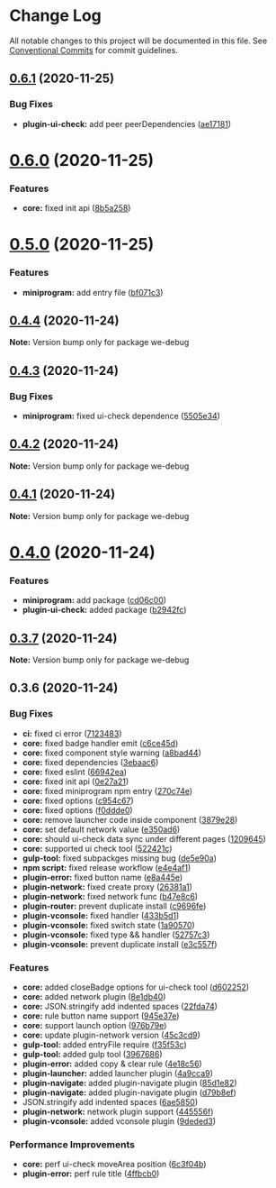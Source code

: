 # Change Log

All notable changes to this project will be documented in this file.
See [Conventional Commits](https://conventionalcommits.org) for commit guidelines.

## [0.6.1](https://github.com/dlhandsome/we-debug/compare/v0.6.0...v0.6.1) (2020-11-25)


### Bug Fixes

* **plugin-ui-check:** add peer peerDependencies ([ae17181](https://github.com/dlhandsome/we-debug/commit/ae1718109f373e430db2b0ff4498a27b258c39a3))





# [0.6.0](https://github.com/dlhandsome/we-debug/compare/v0.5.0...v0.6.0) (2020-11-25)


### Features

* **core:** fixed init api ([8b5a258](https://github.com/dlhandsome/we-debug/commit/8b5a258a046852e0c35f3f230c851cf25745ddc3))





# [0.5.0](https://github.com/dlhandsome/we-debug/compare/v0.4.4...v0.5.0) (2020-11-25)


### Features

* **miniprogram:** add entry file ([bf071c3](https://github.com/dlhandsome/we-debug/commit/bf071c3cdb3ff372ea9820681015f8960200fb16))





## [0.4.4](https://github.com/dlhandsome/we-debug/compare/v0.4.3...v0.4.4) (2020-11-24)

**Note:** Version bump only for package we-debug





## [0.4.3](https://github.com/dlhandsome/we-debug/compare/v0.4.2...v0.4.3) (2020-11-24)


### Bug Fixes

* **miniprogram:** fixed ui-check dependence ([5505e34](https://github.com/dlhandsome/we-debug/commit/5505e34ca987f8de998740417a7b912f0af95990))





## [0.4.2](https://github.com/dlhandsome/we-debug/compare/v0.4.1...v0.4.2) (2020-11-24)

**Note:** Version bump only for package we-debug





## [0.4.1](https://github.com/dlhandsome/we-debug/compare/v0.4.0...v0.4.1) (2020-11-24)

**Note:** Version bump only for package we-debug





# [0.4.0](https://github.com/dlhandsome/we-debug/compare/v0.3.7...v0.4.0) (2020-11-24)


### Features

* **miniprogram:** add package ([cd06c00](https://github.com/dlhandsome/we-debug/commit/cd06c00c01dc040d6dd550b783dbe26513becde8))
* **plugin-ui-check:** added package ([b2942fc](https://github.com/dlhandsome/we-debug/commit/b2942fc3582db418415142a2106c714fa51d51e3))





## [0.3.7](https://github.com/dlhandsome/we-debug/compare/v0.3.6...v0.3.7) (2020-11-24)

**Note:** Version bump only for package we-debug





## 0.3.6 (2020-11-24)


### Bug Fixes

* **ci:** fixed ci error ([7123483](https://github.com/dlhandsome/we-debug/commit/7123483b6f39aae87aea78e4a0a1c4a450b5f27b))
* **core:** fixed badge handler emit ([c6ce45d](https://github.com/dlhandsome/we-debug/commit/c6ce45d8c81fe47ea32ebacfdbe75509d5fdc110))
* **core:** fixed component style warning ([a8bad44](https://github.com/dlhandsome/we-debug/commit/a8bad44e4055c8fad7786f8662e55b6e01d2a0c4))
* **core:** fixed dependencies ([3ebaac6](https://github.com/dlhandsome/we-debug/commit/3ebaac65466d89c1022852ea59c86c243fc035cc))
* **core:** fixed eslint ([66942ea](https://github.com/dlhandsome/we-debug/commit/66942ea52aa91f6bd56535d4b6cc7fc219b5e462))
* **core:** fixed init api ([0e27a21](https://github.com/dlhandsome/we-debug/commit/0e27a210a13e482cd9f63355e01b0400192e4d05))
* **core:** fixed miniprogram npm entry ([270c74e](https://github.com/dlhandsome/we-debug/commit/270c74e428800392f1d96af1464891b8db95fd82))
* **core:** fixed options ([c954c67](https://github.com/dlhandsome/we-debug/commit/c954c676597aa1bab752f7109b19446294114506))
* **core:** fixed options ([f0ddde0](https://github.com/dlhandsome/we-debug/commit/f0ddde0d115bd8b68247d8c5f70178cc54fdf475))
* **core:** remove launcher code inside component ([3879e28](https://github.com/dlhandsome/we-debug/commit/3879e281dd7788ace9a440c201f8f939eccd1782))
* **core:** set default network value ([e350ad6](https://github.com/dlhandsome/we-debug/commit/e350ad6d680719ed2402dfe360eed1b01d1b7ea9))
* **core:** should ui-check data sync  under different pages ([1209645](https://github.com/dlhandsome/we-debug/commit/12096458bfb8f0f83c93f9e4c17165571717d7fe))
* **core:** supported ui check tool ([522421c](https://github.com/dlhandsome/we-debug/commit/522421c32ba396d7739623c03f0bd7942ea4ae67))
* **gulp-tool:** fixed subpackges missing bug ([de5e90a](https://github.com/dlhandsome/we-debug/commit/de5e90a55993c9b0335609def327705f0fdafd8b))
* **npm script:** fixed release workflow ([e4e4af1](https://github.com/dlhandsome/we-debug/commit/e4e4af191a57ba6473a5ed36698712da0789f33b))
* **plugin-error:** fixed button name ([e8a445e](https://github.com/dlhandsome/we-debug/commit/e8a445e85068b240e0a01a212acd6970ace227ea))
* **plugin-network:** fixed create proxy ([26381a1](https://github.com/dlhandsome/we-debug/commit/26381a180eaace5caeaf5d1e07c2a1284bdad78f))
* **plugin-network:** fixed network func ([b47e8c6](https://github.com/dlhandsome/we-debug/commit/b47e8c62feb1c61d50cfbe980514517daf63df3b))
* **plugin-router:** prevent duplicate install ([c9696fe](https://github.com/dlhandsome/we-debug/commit/c9696fe3604fd4050b77212d86c741e6c3b82514))
* **plugin-vconsole:** fixed handler ([433b5d1](https://github.com/dlhandsome/we-debug/commit/433b5d181ecaf6c2f0ad752ece8c758c94856884))
* **plugin-vconsole:** fixed switch state ([1a90570](https://github.com/dlhandsome/we-debug/commit/1a90570f28c2af43dcdae035f6db6831de02f613))
* **plugin-vconsole:** fixed type && handler ([52757c3](https://github.com/dlhandsome/we-debug/commit/52757c3fe0422225b42291a817eb0d9973a5f173))
* **plugin-vconsole:** prevent duplicate install ([e3c557f](https://github.com/dlhandsome/we-debug/commit/e3c557fbea07569ac9d578320b2614301c0fee4e))


### Features

* **core:** added closeBadge options for ui-check tool ([d602252](https://github.com/dlhandsome/we-debug/commit/d6022529e95dd041539eb3cb43cc49c62787ba4d))
* **core:** added network plugin ([8e1db40](https://github.com/dlhandsome/we-debug/commit/8e1db40e3902a114732bf0e33eb4128247499ad3))
* **core:** JSON.stringify add indented spaces ([22fda74](https://github.com/dlhandsome/we-debug/commit/22fda74d962759f651cf951e9b5e6290b5034296))
* **core:** rule button name support ([945e37e](https://github.com/dlhandsome/we-debug/commit/945e37e0d92c17e645eebd07a20e86b8df414cdf))
* **core:** support launch option ([976b79e](https://github.com/dlhandsome/we-debug/commit/976b79e79ebcbae874fbdf5bf061f672ac9b6c7f))
* **core:** update plugin-network version ([45c3cd9](https://github.com/dlhandsome/we-debug/commit/45c3cd9af38376643129ece6ca1fb8cacfdfed23))
* **gulp-tool:** added entryFile require ([f35f53c](https://github.com/dlhandsome/we-debug/commit/f35f53caa50929fbdc6dbd5d8ee89dbeb8ca972f))
* **gulp-tool:** added gulp tool ([3967686](https://github.com/dlhandsome/we-debug/commit/396768607a3427f0465d271016196313c4c92fc0))
* **plugin-error:** added copy & clear rule ([4e18c56](https://github.com/dlhandsome/we-debug/commit/4e18c568a95d6e0ed8b0872ca13a67d6314c332e))
* **plugin-launcher:** added launcher plugin ([4a9cca9](https://github.com/dlhandsome/we-debug/commit/4a9cca94a4317512019387daed4f97953e14a6d6))
* **plugin-navigate:** added plugin-navigate plugin ([85d1e82](https://github.com/dlhandsome/we-debug/commit/85d1e829e1328a011d90ac05fc4598322b24562f))
* **plugin-navigate:** added plugin-navigate plugin ([d79b8ef](https://github.com/dlhandsome/we-debug/commit/d79b8ef29bc2177c3ca997dd814f77fd52f76690))
* JSON.stringify add indented spaces ([6ae5850](https://github.com/dlhandsome/we-debug/commit/6ae585011fa61ae7a5ab6977612723e62a9de5eb))
* **plugin-network:** network plugin support ([445556f](https://github.com/dlhandsome/we-debug/commit/445556fdd8baf893b063d9e515d933a5e45e530d))
* **plugin-vconsole:** added vconsole plugin ([9deded3](https://github.com/dlhandsome/we-debug/commit/9deded31feb576dc43b20197ee73d861eae81392))


### Performance Improvements

* **core:** perf ui-check moveArea position ([6c3f04b](https://github.com/dlhandsome/we-debug/commit/6c3f04b27c2091afb0ad8fdc3d90448e67bc8d1a))
* **plugin-error:** perf rule title ([4ffbcb0](https://github.com/dlhandsome/we-debug/commit/4ffbcb0bdc9b9eadc01466d049157c3610d39c87))
